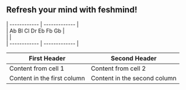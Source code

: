 ## Refresh your mind with feshmind!  

| ------------ | ------------- |  
| Ab Bl Сl Dr Eb  Fb  Gb |  
| |  
| ------------ | ------------- |  

First Header | Second Header
------------ | -------------
Content from cell 1 | Content from cell 2
Content in the first column | Content in the second column
